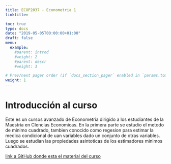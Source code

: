 ```yaml
---
title: ECOP2037 - Econometria 1
linktitle: 

toc: true
type: docs
date: "2019-05-05T00:00:00+01:00"
draft: false
menu:
  example:
    #parent: introd
    #weight: 2
    #parent: descr
    #weight: 3

# Prev/next pager order (if `docs_section_pager` enabled in `params.toml`)
weight: 1
---
```


# Introducción al curso

Este es un cursos avanzado de Econometria dirigido a los estudiantes de la Maestria en CIencias Economicas. En la primera parte se estudio el metodo de minimo cuadrado, tambien conocido como regesion para estimar la medica condicional de uan variables dado un conjunto de otras variables. Luego se estudian las propiedades asintoticas de los estimadores minimos cuadrados.

[link a GitHub donde esta el material del curso](https://github.com/lfsanche/ECOG2046)